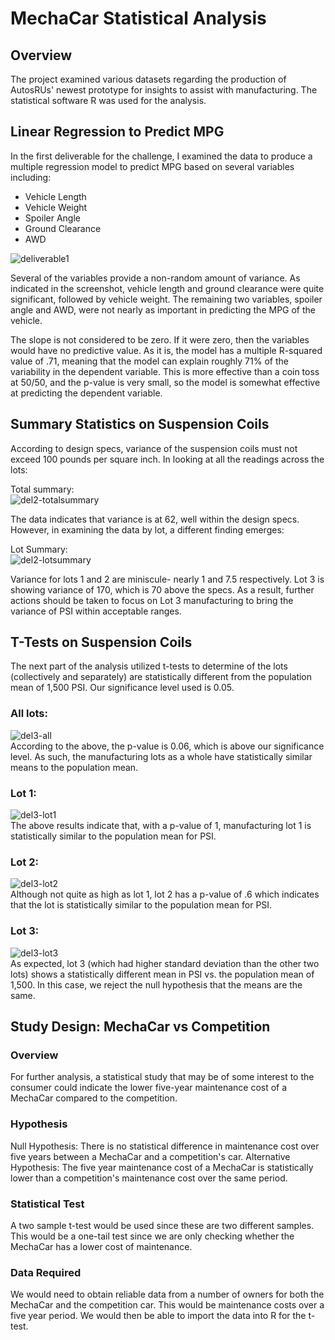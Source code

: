 # MechaCar Statistical Analysis
## Overview
The project examined various datasets regarding the production of AutosRUs' newest prototype for insights to assist with manufacturing.  The statistical software R was used for the analysis.  

## Linear Regression to Predict MPG  
In the first deliverable for the challenge, I examined the data to produce a multiple regression model to predict MPG based on several variables including: 
* Vehicle Length
* Vehicle Weight
* Spoiler Angle
* Ground Clearance
* AWD

![deliverable1](https://user-images.githubusercontent.com/88070999/143175520-86dc14a4-ca9e-4714-818c-1e645d0e73ce.png)  

Several of the variables provide a non-random amount of variance.  As indicated in the screenshot, vehicle length and ground clearance were quite significant, followed by vehicle weight.  The remaining two variables, spoiler angle and AWD, were not nearly as important in predicting the MPG of the vehicle.

The slope is not considered to be zero.  If it were zero, then the variables would have no predictive value.  As it is, the model has a multiple R-squared value of .71, meaning that the model can explain roughly 71% of the variability in the dependent variable.  This is more effective than a coin toss at 50/50, and the p-value is very small, so the model is somewhat effective at predicting the dependent variable.

## Summary Statistics on Suspension Coils  
According to design specs, variance of the suspension coils must not exceed 100 pounds per square inch.  In looking at all the readings across the lots:  

Total summary:  
![del2-totalsummary](https://user-images.githubusercontent.com/88070999/143178021-8d046538-c94a-40a2-a45a-b4f06d3221af.png)

The data indicates that variance is at 62, well within the design specs.  However, in examining the data by lot, a different finding emerges:  

Lot Summary:  
![del2-lotsummary](https://user-images.githubusercontent.com/88070999/143178038-8ee73e2e-e36f-45a3-be78-2ea285b7665d.png)

Variance for lots 1 and 2 are miniscule- nearly 1 and 7.5 respectively.  Lot 3 is showing variance of 170, which is 70 above the specs.  As a result, further actions should be taken to focus on Lot 3 manufacturing to bring the variance of PSI within acceptable ranges.  

## T-Tests on Suspension Coils  
The next part of the analysis utilized t-tests to determine of the lots (collectively and separately) are statistically different from the population mean of 1,500 PSI.  Our significance level used is 0.05.

### All lots:  
![del3-all](https://user-images.githubusercontent.com/88070999/143322536-48268a53-17e0-4c53-b511-3fc1d01bed30.png)  
According to the above, the p-value is 0.06, which is above our significance level.  As such, the manufacturing lots as a whole have statistically similar means to the population mean.

### Lot 1:  
![del3-lot1](https://user-images.githubusercontent.com/88070999/143322554-75371cce-b805-4313-9b65-5365f3a167c5.png)  
The above results indicate that, with a p-value of 1, manufacturing lot 1 is statistically similar to the population mean for PSI.

### Lot 2:  
![del3-lot2](https://user-images.githubusercontent.com/88070999/143322562-ad040a28-5f70-4533-95ce-1f828feb5a79.png)  
Although not quite as high as lot 1, lot 2 has a p-value of .6 which indicates that the lot is statistically similar to the population mean for PSI.

### Lot 3:  
![del3-lot3](https://user-images.githubusercontent.com/88070999/143322575-2a42dc20-9969-4d85-b20f-3b5a180132b1.png)  
As expected, lot 3 (which had higher standard deviation than the other two lots) shows a statistically different mean in PSI vs. the population mean of 1,500.  In this case, we reject the null hypothesis that the means are the same.  

## Study Design: MechaCar vs Competition
### Overview
For further analysis, a statistical study that may be of some interest to the consumer could indicate the lower five-year maintenance cost of a MechaCar compared to the competition.

### Hypothesis
Null Hypothesis: There is no statistical difference in maintenance cost over five years between a MechaCar and a competition's car.
Alternative Hypothesis: The five year maintenance cost of a MechaCar is statistically lower than a competition's maintenance cost over the same period.

### Statistical Test
A two sample t-test would be used since these are two different samples.  This would be a one-tail test since we are only checking whether the MechaCar has a lower cost of maintenance.

### Data Required
We would need to obtain reliable data from a number of owners for both the MechaCar and the competition car.  This would be maintenance costs over a five year period.  We would then be able to import the data into R for the t-test.


